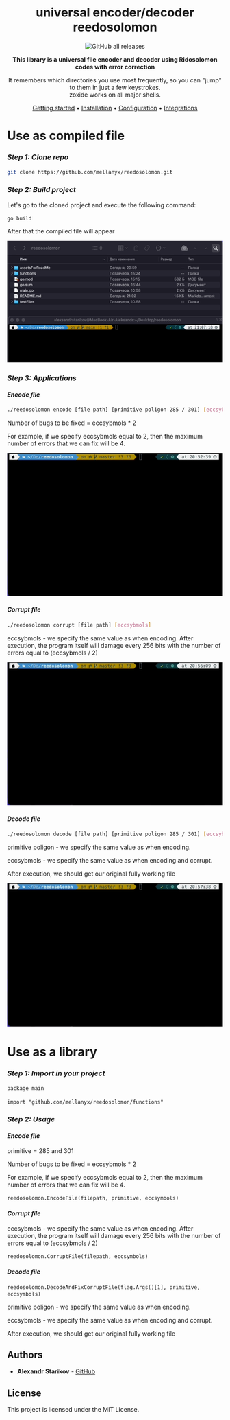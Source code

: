 <!-- markdownlint-configure-file {
  "MD013": {
    "code_blocks": false,
    "tables": false
  },
  "MD033": false,
  "MD041": false
} -->

<div align="center">

# universal encoder/decoder reedosolomon

<img alt="GitHub all releases" src="https://img.shields.io/github/downloads/mellanyx/reedosolomon/total">

**This library is a universal file encoder and decoder using Ridosolomon codes with error correction**

It remembers which directories you use most frequently, so you can "jump" to
them in just a few keystrokes.<br />
zoxide works on all major shells.

[Getting started](#getting-started) •
[Installation](#installation) •
[Configuration](#configuration) •
[Integrations](#third-party-integrations)

</div>

# Use as compiled file

### *Step 1: Clone repo*

```sh
git clone https://github.com/mellanyx/reedosolomon.git
```

### *Step 2: Build project*

Let's go to the cloned project and execute the following command:

```sh
go build
```
After that the compiled file will appear

![](assetsForReadMe/gifs/build.gif)


### *Step 3: Applications*

#### *Encode file*

```sh
./reedosolomon encode [file path] [primitive poligon 285 / 301] [eccsybmols]
```

Number of bugs to be fixed = eccsybmols * 2

For example, if we specify eccsybmols equal to 2, then the maximum number of errors that we can fix will be 4.

![](assetsForReadMe/gifs/encode.gif)


#### *Corrupt file*


```sh
./reedosolomon corrupt [file path] [eccsybmols]
```

eccsybmols - we specify the same value as when encoding. After execution, the program itself will damage every 256 bits with the number of errors equal to (eccsybmols / 2)

![](assetsForReadMe/gifs/corrupt.gif)


#### *Decode file*

```sh
./reedosolomon decode [file path] [primitive poligon 285 / 301] [eccsybmols]
```

primitive poligon - we specify the same value as when encoding.

eccsybmols - we specify the same value as when encoding and corrupt.

After execution, we should get our original fully working file

![](assetsForReadMe/gifs/decode.gif)



# Use as a library

### *Step 1: Import in your project*

```golang
package main

import "github.com/mellanyx/reedosolomon/functions"
```

### *Step 2: Usage*

#### *Encode file*

primitive = 285 and 301

Number of bugs to be fixed = eccsybmols * 2

For example, if we specify eccsybmols equal to 2, then the maximum number of errors that we can fix will be 4.

```golang
reedosolomon.EncodeFile(filepath, primitive, eccsymbols)
```

#### *Corrupt file*

eccsybmols - we specify the same value as when encoding. After execution, the program itself will damage every 256 bits with the number of errors equal to (eccsybmols / 2)

```golang
reedosolomon.CorruptFile(filepath, eccsymbols)
```

#### *Decode file*

```golang
reedosolomon.DecodeAndFixCorruptFile(flag.Args()[1], primitive, eccsymbols)
```

primitive poligon - we specify the same value as when encoding.

eccsybmols - we specify the same value as when encoding and corrupt.

After execution, we should get our original fully working file

## Authors

* **Alexandr Starikov** - [GitHub](https://github.com/mellanyx)

## License

This project is licensed under the MIT License.